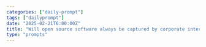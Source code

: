```yaml
---
categories: ["daily-prompt"]
tags: ["dailyprompt"]
date: "2025-02-21T6:00:00Z"
title: "Will open source software always be captured by corporate interests?"
type: "prompts"
---
```

